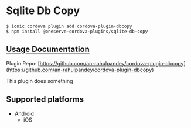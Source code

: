 # Sqlite Db Copy

```
$ ionic cordova plugin add cordova-plugin-dbcopy
$ npm install @oneserve-cordova-plugins/sqlite-db-copy
```

## [Usage Documentation](https://oneserve.gitbook.io/oneserve-cordova-plugins/plugins/sqlite-db-copy/)

Plugin Repo: [https://github.com/an-rahulpandey/cordova-plugin-dbcopy](https://github.com/an-rahulpandey/cordova-plugin-dbcopy)

This plugin does something

## Supported platforms

- Android
  - iOS
  


